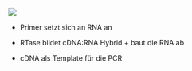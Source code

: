 ![](Pasted%20image%2020250423092018.png)
- Primer setzt sich an RNA an 
- RTase bildet cDNA:RNA Hybrid + baut die RNA ab 

- cDNA als Template für die PCR 